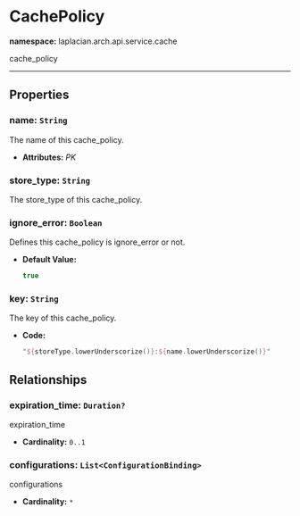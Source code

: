 # **CachePolicy**
**namespace:** laplacian.arch.api.service.cache

cache_policy



---

## Properties

### name: `String`
The name of this cache_policy.
- **Attributes:** *PK*

### store_type: `String`
The store_type of this cache_policy.

### ignore_error: `Boolean`
Defines this cache_policy is ignore_error or not.
- **Default Value:**
  ```kotlin
  true
  ```

### key: `String`
The key of this cache_policy.
- **Code:**
  ```kotlin
  "${storeType.lowerUnderscorize()}:${name.lowerUnderscorize()}"
  ```

## Relationships

### expiration_time: `Duration?`
expiration_time
- **Cardinality:** `0..1`

### configurations: `List<ConfigurationBinding>`
configurations
- **Cardinality:** `*`